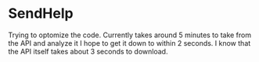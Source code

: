 # SendHelp
Trying to optomize the code. Currently takes around 5 minutes to take from the API and analyze it
I hope to get it down to within 2 seconds. I know that the API itself takes about 3 seconds to download.

